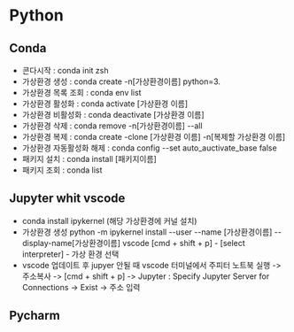 # Python

## Conda
- 콘다시작 : conda init zsh
- 가상환경 생성 : conda create -n[가상환경이름] python=3.
- 가상환경 목록 조회 : conda env list
- 가상환경 활성화 : conda activate [가상환경 이름]
- 가상환경 비활성화 : conda deactivate [가상환경 이름]
- 가상환경 삭제 : conda remove -n[가상환경이름] --all
- 가상환경 복제 : conda create -clone [가상환경 이름] -n[복제할 가상환경 이름]
- 가상환경 자동활성화 해제 : conda config --set auto_auctivate_base false
- 패키지 설치 : conda install [패키지이름]
- 패키지 조회 : conda list

## Jupyter whit vscode
- conda install ipykernel (해당 가상환경에 커널 설치)
- 가상환경 생성
  python -m ipykernel install --user --name [가상환경이름] --display-name[가상환경이름]
  vscode [cmd + shift + p] - [select interpreter] - 가상 환경 선택
- vscode 업데이트 후 jupyer 안될 때
  vscode 터미널에서 주피터 노트북 실행 -> 주소복사 -> [cmd + shift + p]
  -> Jupyter : Specify Jupyter Server for Connections 
  -> Exist -> 주소 입력
  
## Pycharm
